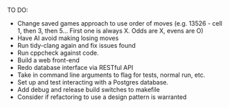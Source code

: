 TO DO:

- Change saved games approach to use order of moves (e.g. 13526 - cell 1, then 3, then 5... First one is always X. Odds are X, evens are O)
- Have AI avoid making losing moves
- Run tidy-clang again and fix issues found
- Run cppcheck against code.
- Build a web front-end
- Redo database interface via RESTful API
- Take in command line arguments to flag for tests, normal run, etc.
- Set up and test interacting with a Postgres database.
- Add debug and release build switches to makefile
- Consider if refactoring to use a design pattern is warranted
